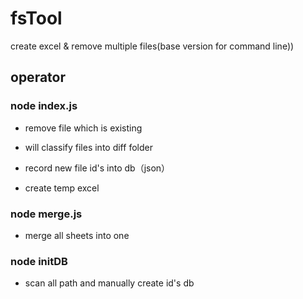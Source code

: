 # fsTool
 create excel & remove multiple files(base version for command line))

## operator

### node index.js

* remove file which is existing

* will classify files into diff folder

* record new file id's into db（json）

* create temp excel

### node merge.js

* merge all sheets into one

### node initDB

* scan all path and manually create id's db
